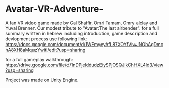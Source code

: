 # Avatar-VR-Adventure-
A fan VR video game made by Gal Shaffir, Omri Tamam, Omry alclay and Yuval Brenner.
Our modest tribute to "Avatar:The last airbender".
for a full summary written in hebrew including introduction, game description and devlopment process use following link:
https://docs.google.com/document/d/1WEmyeyAfL87XOYfViwJNOhAgDmchA8XH8aMquzYwitI/edit?usp=sharing

for a full gameplay walkthrough:
https://drive.google.com/file/d/1nDPjelddudzEiySPjOSQJikChHXL4ld3/view?usp=sharing

Project was made on Unity Engine.

